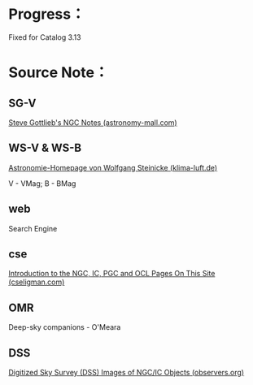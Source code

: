 # Progress：

Fixed for Catalog 3.13



# Source Note：



## SG-V

 [Steve Gottlieb's NGC Notes (astronomy-mall.com)](https://astronomy-mall.com/Adventures.In.Deep.Space/steve.ngc.htm) 

## WS-V & WS-B

 [Astronomie-Homepage von Wolfgang Steinicke (klima-luft.de)](http://www.klima-luft.de/steinicke/index_e.htm) 

V - VMag; B - BMag

## web

Search Engine

## cse

 [Introduction to the NGC, IC, PGC and OCL Pages On This Site (cseligman.com)](http://cseligman.com/text/atlas/ngc00.htm#ngcic) 

## OMR

Deep-sky companions - O'Meara

## DSS

 [Digitized Sky Survey (DSS) Images of NGC/IC Objects (observers.org)](http://ngcicproject.observers.org/dss/dss_ngc.htm) 